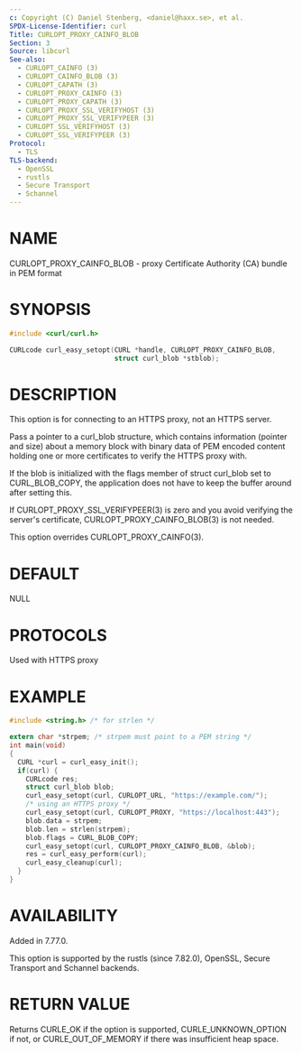 ```yaml
---
c: Copyright (C) Daniel Stenberg, <daniel@haxx.se>, et al.
SPDX-License-Identifier: curl
Title: CURLOPT_PROXY_CAINFO_BLOB
Section: 3
Source: libcurl
See-also:
  - CURLOPT_CAINFO (3)
  - CURLOPT_CAINFO_BLOB (3)
  - CURLOPT_CAPATH (3)
  - CURLOPT_PROXY_CAINFO (3)
  - CURLOPT_PROXY_CAPATH (3)
  - CURLOPT_PROXY_SSL_VERIFYHOST (3)
  - CURLOPT_PROXY_SSL_VERIFYPEER (3)
  - CURLOPT_SSL_VERIFYHOST (3)
  - CURLOPT_SSL_VERIFYPEER (3)
Protocol:
  - TLS
TLS-backend:
  - OpenSSL
  - rustls
  - Secure Transport
  - Schannel
---
```


# NAME

CURLOPT_PROXY_CAINFO_BLOB - proxy Certificate Authority (CA) bundle in PEM format

# SYNOPSIS

~~~c
#include <curl/curl.h>

CURLcode curl_easy_setopt(CURL *handle, CURLOPT_PROXY_CAINFO_BLOB,
                          struct curl_blob *stblob);
~~~

# DESCRIPTION

This option is for connecting to an HTTPS proxy, not an HTTPS server.

Pass a pointer to a curl_blob structure, which contains information (pointer
and size) about a memory block with binary data of PEM encoded content holding
one or more certificates to verify the HTTPS proxy with.

If the blob is initialized with the flags member of struct curl_blob set to
CURL_BLOB_COPY, the application does not have to keep the buffer around after
setting this.

If CURLOPT_PROXY_SSL_VERIFYPEER(3) is zero and you avoid verifying the
server's certificate, CURLOPT_PROXY_CAINFO_BLOB(3) is not needed.

This option overrides CURLOPT_PROXY_CAINFO(3).

# DEFAULT

NULL

# PROTOCOLS

Used with HTTPS proxy

# EXAMPLE

~~~c
#include <string.h> /* for strlen */

extern char *strpem; /* strpem must point to a PEM string */
int main(void)
{
  CURL *curl = curl_easy_init();
  if(curl) {
    CURLcode res;
    struct curl_blob blob;
    curl_easy_setopt(curl, CURLOPT_URL, "https://example.com/");
    /* using an HTTPS proxy */
    curl_easy_setopt(curl, CURLOPT_PROXY, "https://localhost:443");
    blob.data = strpem;
    blob.len = strlen(strpem);
    blob.flags = CURL_BLOB_COPY;
    curl_easy_setopt(curl, CURLOPT_PROXY_CAINFO_BLOB, &blob);
    res = curl_easy_perform(curl);
    curl_easy_cleanup(curl);
  }
}
~~~

# AVAILABILITY

Added in 7.77.0.

This option is supported by the rustls (since 7.82.0), OpenSSL, Secure
Transport and Schannel backends.

# RETURN VALUE

Returns CURLE_OK if the option is supported, CURLE_UNKNOWN_OPTION if not, or
CURLE_OUT_OF_MEMORY if there was insufficient heap space.
